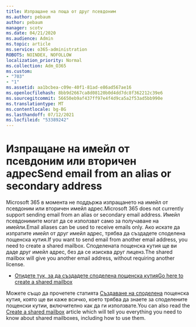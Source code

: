 ```yaml
---
title: Изпращане на поща от друг псевдоним
ms.author: pebaum
author: pebaum
manager: scotv
ms.date: 04/21/2020
ms.audience: Admin
ms.topic: article
ms.service: o365-administration
ROBOTS: NOINDEX, NOFOLLOW
localization_priority: Normal
ms.collection: Adm_O365
ms.custom:
- "703"
- "1"
ms.assetid: aa1bcbea-c09e-40f1-81ad-e86ad567ae16
ms.openlocfilehash: 8bb9d2667ca8d08120b0d4dd7dc8f362212c39e6
ms.sourcegitcommit: 56650eb9af437ff97e4f4d9ca5a2f53ad5bb990e
ms.translationtype: MT
ms.contentlocale: bg-BG
ms.lasthandoff: 07/12/2021
ms.locfileid: "53389242"
---
```

# <a name="send-email-from-an-alias-or-secondary-address"></a><span data-ttu-id="a26bf-102">Изпращане на имейл от псевдоним или вторичен адрес</span><span class="sxs-lookup"><span data-stu-id="a26bf-102">Send email from an alias or secondary address</span></span>

<span data-ttu-id="a26bf-103">Microsoft 365 в момента не поддържа изпращането на имейл от псевдоним или вторичен имейл адрес.</span><span class="sxs-lookup"><span data-stu-id="a26bf-103">Microsoft 365 does not currently support sending email from an alias or secondary email address.</span></span> <span data-ttu-id="a26bf-104">Имейл псевдонимите могат да се използват само за получаване на имейли.</span><span class="sxs-lookup"><span data-stu-id="a26bf-104">Email aliases can be used to receive emails only.</span></span> <span data-ttu-id="a26bf-105">Ако искате да изпратите имейл от друг имейл адрес, трябва да създадете споделена пощенска кутия.</span><span class="sxs-lookup"><span data-stu-id="a26bf-105">If you want to send email from another email address, you need to create a shared mailbox.</span></span> <span data-ttu-id="a26bf-106">Споделената пощенска кутия ще ви даде друг имейл адрес, без да се изисква друг лиценз.</span><span class="sxs-lookup"><span data-stu-id="a26bf-106">The shared mailbox will give you another email address, without requiring another license.</span></span>
  
- [<span data-ttu-id="a26bf-107">Отидете тук, за да създадете споделена пощенска кутия</span><span class="sxs-lookup"><span data-stu-id="a26bf-107">Go here to create a shared mailbox</span></span>](https://portal.office.com/AdminPortal/Home#/AssistedGuide/addemailoptions)

<span data-ttu-id="a26bf-108">Можете също да прочетете статията [Създаване на споделена](/microsoft-365/admin/email/create-a-shared-mailbox) пощенска кутия, която ще ви каже всичко, което трябва да знаете за споделените пощенски кутии, включително как да ги използвате.</span><span class="sxs-lookup"><span data-stu-id="a26bf-108">You can also read the [Create a shared mailbox](/microsoft-365/admin/email/create-a-shared-mailbox) article which will tell you everything you need to know about shared mailboxes, including how to use them.</span></span>